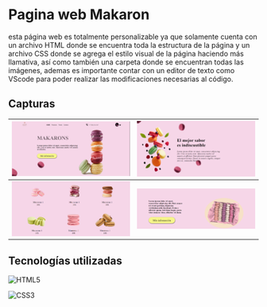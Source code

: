 # Pagina web Makaron
esta página web es totalmente personalizable ya que solamente cuenta con un archivo HTML donde se encuentra toda la estructura de la página y un archivo CSS donde se agrega el estilo 
visual de la página haciendo más llamativa, así como también una carpeta donde se encuentran todas las imágenes, ademas es importante contar con un editor de texto como VScode para poder
realizar las modificaciones necesarias al código.


## Capturas

<img src="img/01-Capture.png" width=500> |  <img src="img/02-Capture.png" width=500> |
| :---: | :---: |
| <img src="img/03-Capture.png" width=500> |  <img src="img/04-Capture.png" width=500> |

## Tecnologías utilizadas

![HTML5](https://img.shields.io/badge/HTML5-E34F26?style=for-the-badge&logo=html5&logoColor=white)

![CSS3](https://img.shields.io/badge/CSS3-1572B6?style=for-the-badge&logo=css3&logoColor=white)
